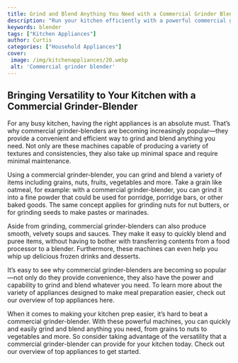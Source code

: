 ```yaml
---
title: Grind and Blend Anything You Need with a Commercial Grinder Blender
description: "Run your kitchen efficiently with a powerful commercial grinder blender Learn about the features that make it the perfect partner for any restaurant and discover how easy it is to use Get ready to grind and blend anything you need with ease"
keywords: blender
tags: ["Kitchen Appliances"]
author: Curtis
categories: ["Household Appliances"]
cover: 
 image: /img/kitchenappliances/20.webp
 alt: 'Commercial grinder blender'
---
```

## Bringing Versatility to Your Kitchen with a Commercial Grinder-Blender

For any busy kitchen, having the right appliances is an absolute must. That’s why commercial grinder-blenders are becoming increasingly popular—they provide a convenient and efficient way to grind and blend anything you need. Not only are these machines capable of producing a variety of textures and consistencies, they also take up minimal space and require minimal maintenance.

Using a commercial grinder-blender, you can grind and blend a variety of items including grains, nuts, fruits, vegetables and more. Take a grain like oatmeal, for example: with a commercial grinder-blender, you can grind it into a fine powder that could be used for porridge, porridge bars, or other baked goods. The same concept applies for grinding nuts for nut butters, or for grinding seeds to make pastes or marinades.

Aside from grinding, commercial grinder-blenders can also produce smooth, velvety soups and sauces. They make it easy to quickly blend and puree items, without having to bother with transferring contents from a food processor to a blender. Furthermore, these machines can even help you whip up delicious frozen drinks and desserts. 

It’s easy to see why commercial grinder-blenders are becoming so popular—not only do they provide convenience, they also have the power and capability to grind and blend whatever you need. To learn more about the variety of appliances designed to make meal preparation easier, check out our overview of top appliances here. 

When it comes to making your kitchen prep easier, it’s hard to beat a commercial grinder-blender. With these powerful machines, you can quickly and easily grind and blend anything you need, from grains to nuts to vegetables and more. So consider taking advantage of the versatility that a commercial grinder-blender can provide for your kitchen today. Check out our overview of top appliances to get started.
